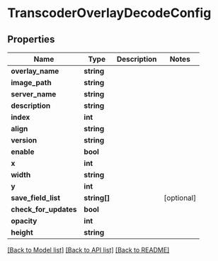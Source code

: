 # TranscoderOverlayDecodeConfig

## Properties
Name | Type | Description | Notes
------------ | ------------- | ------------- | -------------
**overlay_name** | **string** |  | 
**image_path** | **string** |  | 
**server_name** | **string** |  | 
**description** | **string** |  | 
**index** | **int** |  | 
**align** | **string** |  | 
**version** | **string** |  | 
**enable** | **bool** |  | 
**x** | **int** |  | 
**width** | **string** |  | 
**y** | **int** |  | 
**save_field_list** | **string[]** |  | [optional] 
**check_for_updates** | **bool** |  | 
**opacity** | **int** |  | 
**height** | **string** |  | 

[[Back to Model list]](../README.md#documentation-for-models) [[Back to API list]](../README.md#documentation-for-api-endpoints) [[Back to README]](../README.md)


